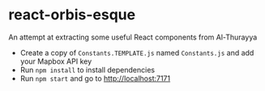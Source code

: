 # react-orbis-esque

An attempt at extracting some useful React components from Al-Thurayya

- Create a copy of `Constants.TEMPLATE.js` named `Constants.js` and add your Mapbox API key
- Run `npm install` to install dependencies
- Run `npm start` and go to [http://localhost:7171](http://localhost:7171)
